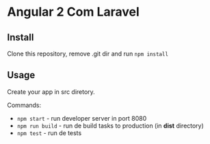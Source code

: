 # Angular 2 Com Laravel

## Install

Clone this repository, remove .git dir and run `npm install`

## Usage

Create your app in src diretory.

Commands:

 - `npm start` - run developer server in port 8080
 - `npm run build` - run de build tasks to production (in **dist** directory)
 - `npm test` - run de tests
